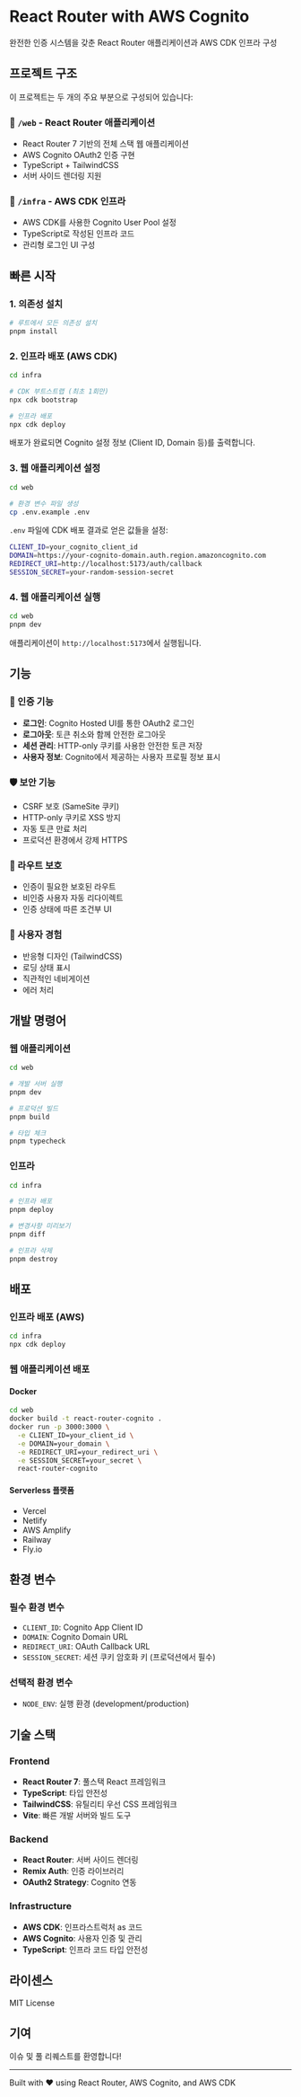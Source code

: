 # React Router with AWS Cognito

완전한 인증 시스템을 갖춘 React Router 애플리케이션과 AWS CDK 인프라 구성

## 프로젝트 구조

이 프로젝트는 두 개의 주요 부분으로 구성되어 있습니다:

### 📁 `/web` - React Router 애플리케이션

- React Router 7 기반의 전체 스택 웹 애플리케이션
- AWS Cognito OAuth2 인증 구현
- TypeScript + TailwindCSS
- 서버 사이드 렌더링 지원

### 📁 `/infra` - AWS CDK 인프라

- AWS CDK를 사용한 Cognito User Pool 설정
- TypeScript로 작성된 인프라 코드
- 관리형 로그인 UI 구성

## 빠른 시작

### 1. 의존성 설치

```bash
# 루트에서 모든 의존성 설치
pnpm install
```

### 2. 인프라 배포 (AWS CDK)

```bash
cd infra

# CDK 부트스트랩 (최초 1회만)
npx cdk bootstrap

# 인프라 배포
npx cdk deploy
```

배포가 완료되면 Cognito 설정 정보 (Client ID, Domain 등)를 출력합니다.

### 3. 웹 애플리케이션 설정

```bash
cd web

# 환경 변수 파일 생성
cp .env.example .env
```

`.env` 파일에 CDK 배포 결과로 얻은 값들을 설정:

```bash
CLIENT_ID=your_cognito_client_id
DOMAIN=https://your-cognito-domain.auth.region.amazoncognito.com
REDIRECT_URI=http://localhost:5173/auth/callback
SESSION_SECRET=your-random-session-secret
```

### 4. 웹 애플리케이션 실행

```bash
cd web
pnpm dev
```

애플리케이션이 `http://localhost:5173`에서 실행됩니다.

## 기능

### 🔐 인증 기능

- **로그인**: Cognito Hosted UI를 통한 OAuth2 로그인
- **로그아웃**: 토큰 취소와 함께 안전한 로그아웃
- **세션 관리**: HTTP-only 쿠키를 사용한 안전한 토큰 저장
- **사용자 정보**: Cognito에서 제공하는 사용자 프로필 정보 표시

### 🛡️ 보안 기능

- CSRF 보호 (SameSite 쿠키)
- HTTP-only 쿠키로 XSS 방지
- 자동 토큰 만료 처리
- 프로덕션 환경에서 강제 HTTPS

### 🎯 라우트 보호

- 인증이 필요한 보호된 라우트
- 비인증 사용자 자동 리다이렉트
- 인증 상태에 따른 조건부 UI

### 💅 사용자 경험

- 반응형 디자인 (TailwindCSS)
- 로딩 상태 표시
- 직관적인 네비게이션
- 에러 처리

## 개발 명령어

### 웹 애플리케이션

```bash
cd web

# 개발 서버 실행
pnpm dev

# 프로덕션 빌드
pnpm build

# 타입 체크
pnpm typecheck
```

### 인프라

```bash
cd infra

# 인프라 배포
pnpm deploy

# 변경사항 미리보기
pnpm diff

# 인프라 삭제
pnpm destroy
```

## 배포

### 인프라 배포 (AWS)

```bash
cd infra
npx cdk deploy
```

### 웹 애플리케이션 배포

#### Docker

```bash
cd web
docker build -t react-router-cognito .
docker run -p 3000:3000 \
  -e CLIENT_ID=your_client_id \
  -e DOMAIN=your_domain \
  -e REDIRECT_URI=your_redirect_uri \
  -e SESSION_SECRET=your_secret \
  react-router-cognito
```

#### Serverless 플랫폼

- Vercel
- Netlify
- AWS Amplify
- Railway
- Fly.io

## 환경 변수

### 필수 환경 변수

- `CLIENT_ID`: Cognito App Client ID
- `DOMAIN`: Cognito Domain URL
- `REDIRECT_URI`: OAuth Callback URL
- `SESSION_SECRET`: 세션 쿠키 암호화 키 (프로덕션에서 필수)

### 선택적 환경 변수

- `NODE_ENV`: 실행 환경 (development/production)

## 기술 스택

### Frontend

- **React Router 7**: 풀스택 React 프레임워크
- **TypeScript**: 타입 안전성
- **TailwindCSS**: 유틸리티 우선 CSS 프레임워크
- **Vite**: 빠른 개발 서버와 빌드 도구

### Backend

- **React Router**: 서버 사이드 렌더링
- **Remix Auth**: 인증 라이브러리
- **OAuth2 Strategy**: Cognito 연동

### Infrastructure

- **AWS CDK**: 인프라스트럭처 as 코드
- **AWS Cognito**: 사용자 인증 및 관리
- **TypeScript**: 인프라 코드 타입 안전성

## 라이센스

MIT License

## 기여

이슈 및 풀 리퀘스트를 환영합니다!

---

Built with ❤️ using React Router, AWS Cognito, and AWS CDK
